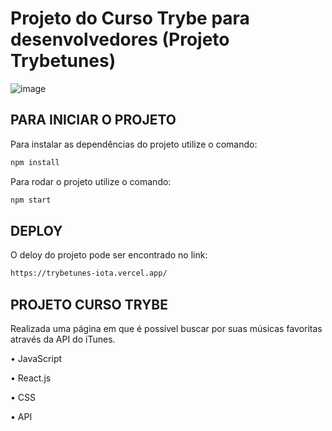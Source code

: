 # Projeto do Curso Trybe para desenvolvedores (Projeto Trybetunes)

![image](https://user-images.githubusercontent.com/112974999/208094823-e0ea4b44-40be-43f2-a59e-0b87a3f87237.png)


## PARA INICIAR O PROJETO

Para instalar as dependências do projeto utilize o comando:

```sh
npm install
```
Para rodar o projeto utilize o comando:

```sh
npm start
```
## DEPLOY

O deloy do projeto pode ser encontrado no link:

```sh
https://trybetunes-iota.vercel.app/
```

## PROJETO CURSO TRYBE

Realizada uma página em que é possível buscar por suas músicas favoritas através da API do iTunes.

• JavaScript

• React.js

• CSS

• API
